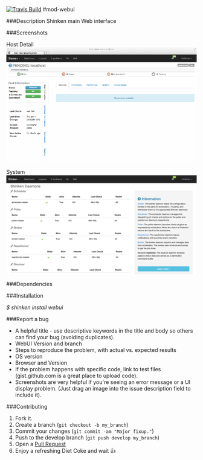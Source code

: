 <a href='https://travis-ci.org/shinken-monitoring/mod-webui'><img src='https://api.travis-ci.org/shinken-monitoring/mod-webui.svg?branch=master' alt='Travis Build'></a>
#mod-webui

###Description
Shinken main Web interface

###Screenshots

Host Detail
![Host Detail](doc/animated.31005.gif)

System
![System](doc/ShinkenWebUISystem.png)

###Dependencies

###Installation

*$ shinken install webui*

###Report a bug
* A helpful title - use descriptive keywords in the title and body so others can find your bug (avoiding duplicates).
* WebUI Version and branch
* Steps to reproduce the problem, with actual vs. expected results
* OS version
* Browser and Version
* If the problem happens with specific code, link to test files (gist.github.com is a great place to upload code).
* Screenshots are very helpful if you're seeing an error message or a UI display problem. (Just drag an image into the issue description field to include it).

###Contributing
1. Fork it.
2. Create a branch (`git checkout -b my_branch`)
3. Commit your changes (`git commit -am "Major fixup."`)
4. Push to the develop branch (`git push develop my_branch`)
5. Open a [Pull Request](https://github.com/shinken-monitoring/mod-webui/pulls)
6. Enjoy a refreshing Diet Coke and wait :+1:
